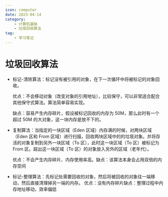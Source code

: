 ```yaml
---
icon: computer
date: 2023-04-14
category:
    - 计算机基础
    - 垃圾回收算法
tag:
    - 学习笔记
---
```


# 垃圾回收算法

-   标记-清除算法：标记没有被引用的对象，在下一次循环中将被标记的对象回收。

    优点：不会移动对象（改变对象的引用地址），比较保守，可以非常适合配合其他保守式算法。算法简单容易实现。

    缺点：容易产生内存碎片，假设被标记回收的内存为 50M，那么此时有一个超过 50M 的大对象，这一块内存是放不下的。

-   复制算法：当指定的一块区域（Eden 区域）内存满的时候，对两块区域（Eden 区和 From 区域）进行扫描，回收两块区域中的的垃圾对象。并将存活的对象复制到另外一块区域（To 区），此时这一块区域（To 区）被标记为 From 区。超出这一块区域（To 区）的对象放入另外的区域（老年代）。

    优点：不会产生内存碎片、内存使用率高。缺点：该算法本身会占用双倍的内存空间

-   标记-整理算法：先标记处需要回收的对象，然后将被回收的对象往一端移动，然后直接清理掉另一端的内存。
    优点：没有内存碎片缺点：整理过程中内存地址移动，效率偏低
